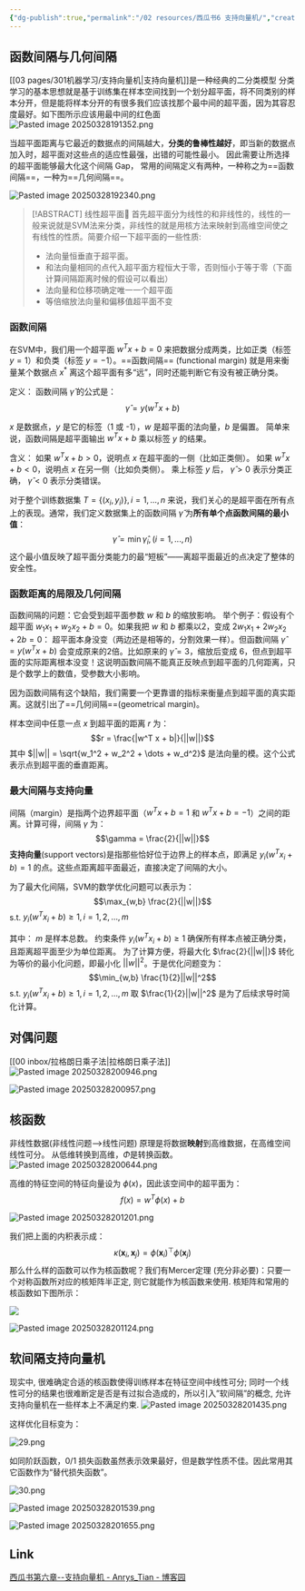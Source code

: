 ```yaml
---
{"dg-publish":true,"permalink":"/02 resources/西瓜书6 支持向量机/","created":"2025-03-12T22:16:43.059+08:00","updated":"2025-03-28T20:19:30.541+08:00"}
---
```



##  函数间隔与几何间隔

[[03 pages/301机器学习/支持向量机\|支持向量机]]是一种经典的二分类模型
分类学习的基本思想就是基于训练集在样本空间找到一个划分超平面，将不同类别的样本分开，但是能将样本分开的有很多我们应该找那个最中间的超平面，因为其容忍度最好。如下图所示应该用最中间的红色面
![Pasted image 20250328191352.png](/img/user/09%20settings/Z%20attachment/Pasted%20image%2020250328191352.png)

当超平面距离与它最近的数据点的间隔越大，**分类的鲁棒性越好**，即当新的数据点加入时，超平面对这些点的适应性最强，出错的可能性最小。
因此需要让所选择的超平面能够最大化这个间隔 Gap， 常用的间隔定义有两种，一种称之为==函数间隔==，一种为==几何间隔==。

![Pasted image 20250328192340.png](/img/user/09%20settings/Z%20attachment/Pasted%20image%2020250328192340.png)

> [!ABSTRACT] 线性超平面📔
>  首先超平面分为线性的和非线性的，线性的一般来说就是SVM法来分类，非线性的就是用核方法来映射到高维空间使之有线性的性质。简要介绍一下超平面的一些性质:
>  
>  *   法向量恒垂直于超平面。
>  *   和法向量相同的点代入超平面方程恒大于零，否则恒小于等于零（下面计算间隔距离时候的假设可以看出）
>  *   法向量和位移项确定唯一一个超平面
>  *   等倍缩放法向量和偏移值超平面不变

### 函数间隔
在SVM中，我们用一个超平面 $w^Tx + b = 0$ 来把数据分成两类，比如正类（标签 $y = 1$）和负类（标签 $y = -1$）。==函数间隔== (functional margin) 就是用来衡量某个数据点 $x^*$ 离这个超平面有多“远”，同时还能判断它有没有被正确分类。

定义：
函数间隔 $\hat{\gamma}$ 的公式是：
$$\hat{\gamma} = y(w^Tx + b)$$

$x$ 是数据点，$y$ 是它的标签（1 或 -1），$w$ 是超平面的法向量，$b$ 是偏置。
简单来说，函数间隔是超平面输出 $w^Tx + b$ 乘以标签 $y$ 的结果。

含义：
如果 $w^Tx + b > 0$，说明点 $x$ 在超平面的一侧（比如正类侧）。
如果 $w^Tx + b < 0$，说明点 $x$ 在另一侧（比如负类侧）。
乘上标签 $y$ 后，
$\hat{\gamma} > 0$ 表示分类正确，
$\hat{\gamma} < 0$ 表示分类错误。

对于整个训练数据集 $T = \{(x_i, y_i)\}, i = 1, ..., n$ 来说，我们关心的是超平面在所有点上的表现。通常，我们定义数据集上的函数间隔 $\hat{\gamma}$ 为**所有单个点函数间隔的最小值**：
$$\hat{\gamma} = \min \hat{\gamma}_i, (i = 1, ..., n)$$
这个最小值反映了超平面分类能力的最“短板”——离超平面最近的点决定了整体的安全性。

### 函数距离的局限及几何间隔
函数间隔的问题：它会受到超平面参数 $w$ 和 $b$ 的缩放影响。
举个例子：假设有个超平面 $w_1x_1 + w_2x_2 + b = 0$。如果我把 $w$ 和 $b$ 都乘以2，变成 $2w_1x_1 + 2w_2x_2 + 2b = 0$：
超平面本身没变（两边还是相等的，分割效果一样）。但函数间隔 $\hat{\gamma} = y(w^Tx + b)$ 会变成原来的2倍。比如原来的 $\hat{\gamma} = 3$，缩放后变成 6，但点到超平面的实际距离根本没变！这说明函数间隔不能真正反映点到超平面的几何距离，只是个数学上的数值，受参数大小影响。

因为函数间隔有这个缺陷，我们需要一个更靠谱的指标来衡量点到超平面的真实距离。这就引出了==几何间隔==(geometrical margin)。

样本空间中任意一点 $x$ 到超平面的距离 $r$ 为：
$$r = \frac{|w^T x + b|}{||w||}$$
其中 $||w|| = \sqrt{w_1^2 + w_2^2 + \dots + w_d^2}$ 是法向量的模。这个公式表示点到超平面的垂直距离。

### 最大间隔与支持向量

间隔（margin）是指两个边界超平面（$w^Tx + b = 1$ 和 $w^Tx + b = -1$）之间的距离。计算可得，间隔 $\gamma$ 为：
$$\gamma = \frac{2}{||w||}$$
**支持向量**(support vectors)是指那些恰好位于边界上的样本点，即满足 $y_i(w^Tx_i + b) = 1$ 的点。这些点距离超平面最近，直接决定了间隔的大小。

为了最大化间隔，SVM的数学优化问题可以表示为：
$$\max_{w,b} \frac{2}{||w||}$$
s.t. $y_i(w^Tx_i + b) \ge 1, i=1,2,…,m$

其中：
$m$ 是样本总数。
约束条件 $y_i(w^Tx_i + b) \ge 1$ 确保所有样本点被正确分类，且距离超平面至少为单位距离。
为了计算方便，将最大化 $\frac{2}{||w||}$ 转化为等价的最小化问题，即最小化 ${||w||}^2$。于是优化问题变为：
$$\min_{w,b} \frac{1}{2}||w||^2$$
s.t. $y_i(w^Tx_i + b) \ge 1, i=1,2,…,m$
取 $\frac{1}{2}||w||^2$ 是为了后续求导时简化计算。

## 对偶问题
[[00 inbox/拉格朗日乘子法\|拉格朗日乘子法]]
![Pasted image 20250328200946.png](/img/user/09%20settings/Z%20attachment/Pasted%20image%2020250328200946.png)

![Pasted image 20250328200957.png](/img/user/09%20settings/Z%20attachment/Pasted%20image%2020250328200957.png)


## 核函数
非线性数据(非线性问题——>线性问题)
原理是将数据**映射**到高维数据，在高维空间线性可分。
从低维转换到高维，$\Phi$是转换函数。
![Pasted image 20250328200644.png](/img/user/09%20settings/Z%20attachment/Pasted%20image%2020250328200644.png)

高维的特征空间的特征向量设为 $\phi(x)$，因此该空间中的超平面为：
$$
f(x) = w^T \phi(x) + b
$$

![Pasted image 20250328201201.png](/img/user/09%20settings/Z%20attachment/Pasted%20image%2020250328201201.png)

我们把上面的内积表示成：
$$ \kappa ( \boldsymbol{x}_i, \boldsymbol{x}_j ) = \phi ( \boldsymbol{x}_i )^\top \phi ( \boldsymbol{x}_j ) $$
那么什么样的函数可以作为核函数呢？我们有Mercer定理 (充分非必要)：只要一个对称函数所对应的核矩阵半正定, 则它就能作为核函数来使用. 核矩阵和常用的核函数如下图所示：

![](https://img2020.cnblogs.com/blog/1681725/202004/1681725-20200419103225078-833232543.png)

![Pasted image 20250328201124.png](/img/user/09%20settings/Z%20attachment/Pasted%20image%2020250328201124.png)

##  软间隔支持向量机
现实中, 很难确定合适的核函数使得训练样本在特征空间中线性可分; 同时一个线性可分的结果也很难断定是否是有过拟合造成的，所以引入”软间隔”的概念, 允许支持向量机在一些样本上不满足约束.
![Pasted image 20250328201435.png](/img/user/09%20settings/Z%20attachment/Pasted%20image%2020250328201435.png)


这样优化目标变为：

![29.png](https://i.loli.net/2018/10/17/5bc730cc6c9fe.png)

如同阶跃函数，0/1 损失函数虽然表示效果最好，但是数学性质不佳。因此常用其它函数作为“替代损失函数”。

![30.png](https://i.loli.net/2018/10/17/5bc730cc5e5a9.png)

![Pasted image 20250328201539.png](/img/user/09%20settings/Z%20attachment/Pasted%20image%2020250328201539.png)

![Pasted image 20250328201655.png](/img/user/09%20settings/Z%20attachment/Pasted%20image%2020250328201655.png)



## Link
[西瓜书第六章--支持向量机 - Anrys_Tian - 博客园](https://www.cnblogs.com/icetree/p/12683243.html)